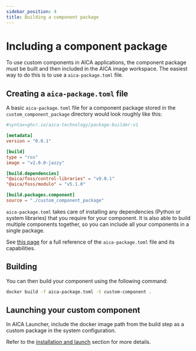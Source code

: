 ```yaml
---
sidebar_position: 4
title: Building a component package
---
```


# Including a component package

To use custom components in AICA applications, the component package must be built and then included in the AICA image
workspace. The easiest way to do this is to use a `aica-package.toml` file.

## Creating a `aica-package.toml` file

A basic `aica-package.toml` file for a component package stored in the `custom_component_package` directory would look
roughly like this:

```toml title="aica-package.toml"
#syntax=ghcr.io/aica-technology/package-builder:v1

[metadata]
version = "0.0.1"

[build]
type = "ros"
image = "v2.0.0-jazzy"

[build.dependencies]
"@aica/foss/control-libraries" = "v9.0.1"
"@aica/foss/modulo" = "v5.1.0"

[build.packages.component]
source = "./custom_component_package"
```

`aica-package.toml` takes care of installing any dependencies (Python or system libraries) that you require for
your component. It is also able to build multiple components together, so you can include all your components in a
single package.

See [this page](./05-aica-package-toml.md) for a full reference of the `aica-package.toml` file and its capabilities.

## Building

You can then build your component using the following command:

```bash
docker build -f aica-package.toml -t custom-component .
```

## Launching your custom component

In AICA Launcher, include the docker image path from the build step as a custom package in the system configuration.

Refer to
the [installation and launch](../../getting-started/installation/03-installation-and-launch.md#configuring-the-aica-system-image)
section for more details.
